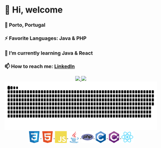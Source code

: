 # 👋 Hi, welcome
### 🏡 Porto, Portugal
### ⚡ Favorite Languages: Java & PHP
### 🌱 I’m currently learning Java & React
### 📫 How to reach me: <a href="https://github.com/bruno1013">LinkedIn</a>


<div align="center">
  <a href="https://github.com/bruno1013">
  <img height="160em" src="https://github-readme-stats.vercel.app/api?username=bruno1013&show_icons=true&theme=radical&include_all_commits=true&count_private=true"/>
  <img height="160em" src="https://github-readme-stats.vercel.app/api/top-langs/?username=bruno1013&layout=compact&langs_count=7&theme=radical"/>
  <img height="160em" src="https://github.com/bruno1013/bruno1013/blob/output/github-contribution-grid-snake.svg"/>    
</div>

<div align="center">
   <img align="center" alt="CSS" height="40" width="40" src="https://raw.githubusercontent.com/devicons/devicon/master/icons/css3/css3-original.svg" />
   <img align="center" alt="HTML5" height="40" width="40" src="https://raw.githubusercontent.com/devicons/devicon/master/icons/html5/html5-original.svg" />
   <img align="center" alt="JS" height="40" width="40" src="https://raw.githubusercontent.com/devicons/devicon/master/icons/javascript/javascript-plain.svg" />
   <img align="center" alt="Elixir" height="40" width="40" src="https://raw.githubusercontent.com/devicons/devicon/master/icons/java/java-original.svg" />
   <img align="center" alt="Figma" height="40" width="40" src="https://raw.githubusercontent.com/devicons/devicon/master/icons/php/php-original.svg" />
   <img align="center" alt="C" height="40" width="40" src="https://raw.githubusercontent.com/devicons/devicon/master/icons/c/c-original.svg" />
   <img align="center" alt="C#" height="40" width="40" src="https://raw.githubusercontent.com/devicons/devicon/master/icons/csharp/csharp-original.svg" />
   <img align="center" alt="React" height="40" width="40" src="https://raw.githubusercontent.com/devicons/devicon/master/icons/react/react-original.svg" />
</div>

<!---
Bruno1013/Bruno1013 is a ✨ special ✨ repository because its `README.md` (this file) appears on your GitHub profile.
You can click the Preview link to take a look at your changes.
--->
